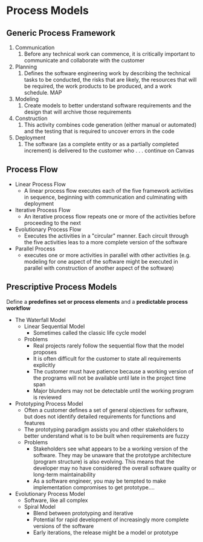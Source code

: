 # Process Models
## Generic Process Framework
1. Communication
	1. Before any technical work can commence, it is critically important to communicate and collaborate with the customer
2. Planning 
	1. Defines the software engineering work by describing the technical tasks to be conducted, the risks that are likely, the resources that will be required, the work products to be produced, and a work schedule. MAP
3. Modeling
	1. Create models to better understand software requirements and the design that will archive those requirements
4. Construction
	1. This activity combines code generation (either manual or automated) and the testing that is required to uncover errors in the code
5. Deployment
	1. The software (as a complete entity or as a partially completed increment) is delivered to the customer who . . . continue on Canvas

## Process Flow
- Linear Process Flow
	- A linear process flow executes each of the five framework activities in sequence, beginning with communication and culminating with deployment
- Iterative Process Flow
	- An iterative process flow repeats one or more of the activities before proceeding to the next
- Evolutionary Process Flow
	- Executes the activities in a "circular" manner. Each circuit through the five activities leas to a more complete version of the software
- Parallel Process 
	- executes one or more activities in parallel with other activities (e.g. modeling for one aspect of the software might be executed in parallel with construction of another aspect of the software)

## Prescriptive Process Models
Define a **predefines set or process elements** and a **predictable process workflow**
- The Waterfall Model
	- Linear Sequential Model
		- Sometimes called the classic life cycle model
	- Problems
		- Real projects rarely follow the sequential flow that the model proposes
		- It is often difficult for the customer to state all requirements explicitly
		- The customer must have patience because a working version of the programs will not be available until late in the project time span
		- Major blunders may not be detectable until the working program is reviewed
- Prototyping Process Model
	- Often a customer defines a set of general objectives for software, but does not identify detailed requirements for functions and features
	- The prototyping paradigm assists you and other stakeholders to better understand what is to be built when requirements are fuzzy
	- Problems
		- Stakeholders see what appears to be a working version of the software. They may be unaware that the prototype architecture (program structure) is also evolving. This means that the developer may no have considered the overall software quality or long-term maintainability
		- As a software engineer, you may be tempted to make implementation compromises to get prototype....
- Evolutionary Process Model
	- Software, like all complex
	- Spiral Model
		- Blend between prototyping and iterative
		- Potential for rapid development of increasingly more complete versions of the software
		- Early iterations, the release might be a model or prototype